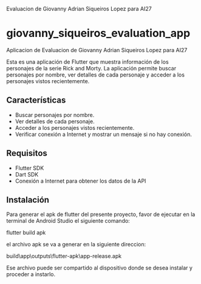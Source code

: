 Evaluacion de Giovanny Adrian Siqueiros Lopez para AI27

# giovanny_siqueiros_evaluation_app

Aplicacion de Evaluacion de Giovanny Adrian Siqueiros Lopez para AI27

Esta es una aplicación de Flutter que muestra información de los personajes de la serie Rick and Morty. 
La aplicación permite buscar personajes por nombre, ver detalles de cada personaje 
y acceder a los personajes vistos recientemente.

## Características

- Buscar personajes por nombre.
- Ver detalles de cada personaje.
- Acceder a los personajes vistos recientemente.
- Verificar conexión a Internet y mostrar un mensaje si no hay conexión.

## Requisitos

- Flutter SDK
- Dart SDK
- Conexión a Internet para obtener los datos de la API

## Instalación

Para generar el apk de flutter del presente proyecto, favor de ejecutar en la terminal de Android Studio el siguiente comando:

 flutter build apk

el archivo apk se va a generar en la siguiente direccion:

 build\app\outputs\flutter-apk\app-release.apk

Ese archivo puede ser compartido al dispositivo donde se desea instalar y proceder a instarlo.
